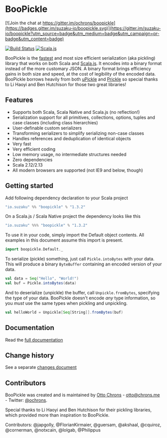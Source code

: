 # BooPickle

[![Join the chat at https://gitter.im/ochrons/boopickle](https://badges.gitter.im/suzaku-io/boopickle.svg)](https://gitter.im/suzaku-io/boopickle?utm_source=badge&utm_medium=badge&utm_campaign=pr-badge&utm_content=badge)

[![Build Status](https://travis-ci.org/suzaku-io/boopickle.svg?branch=master)](https://travis-ci.org/suzaku-io/boopickle)
[![Scala.js](https://www.scala-js.org/assets/badges/scalajs-1.0.0.svg)](http://www.scala-js.org)

BooPickle is the [fastest](http://ochrons.github.io/boopickle-perftest/) and most size efficient serialization (aka pickling) library that works on both Scala
and [Scala.js](http://www.scala-js.org). It encodes into a binary format instead of the more customary JSON. A binary format brings efficiency 
gains in both size and speed, at the cost of legibility of the encoded data. BooPickle borrows heavily from both [uPickle](https://github.com/lihaoyi/upickle-pprint)
and [Prickle](https://github.com/benhutchison/prickle) so special thanks to Li Haoyi and Ben Hutchison for those two great libraries!

## Features

- Supports both Scala, Scala Native and Scala.js (no reflection!)
- Serialization support for all primitives, collections, options, tuples and case classes (including class hierarchies)
- User-definable custom serializers
- Transforming serializers to simplify serializing non-case classes
- Handles references and deduplication of identical objects
- Very fast
- Very efficient coding
- Low memory usage, no intermediate structures needed
- Zero dependencies
- Scala 2.12/2.13
- All modern browsers are supported (not IE9 and below, though)

## Getting started

Add following dependency declaration to your Scala project 

```scala
"io.suzaku" %% "boopickle" % "1.3.2"
```

On a Scala.js / Scala Native project the dependency looks like this

```scala
"io.suzaku" %%% "boopickle" % "1.3.2"
```

To use it in your code, simply import the Default object contents. All examples in this document assume this import is present.

```scala
import boopickle.Default._
```

To serialize (pickle) something, just call `Pickle.intoBytes` with your data. This will produce a binary `ByteBuffer` containing an encoded version
of your data.

```scala
val data = Seq("Hello", "World!")
val buf = Pickle.intoBytes(data)
```

And to deserialize (unpickle) the buffer, call `Unpickle.fromBytes`, specifying the type of your data. BooPickle doesn't encode *any* type information,
so you *must* use the same types when pickling and unpickling.

```scala
val helloWorld = Unpickle[Seq[String]].fromBytes(buf)
```

## Documentation

Read the [full documentation](https://boopickle.suzaku.io)

## Change history

See a separate [changes document](CHANGES.md)

## Contributors

BooPickle was created and is maintained by [Otto Chrons](https://github.com/ochrons) - otto@chrons.me - Twitter: [@ochrons](https://twitter.com/ochrons).

Special thanks to Li Haoyi and Ben Hutchison for their pickling libraries, which provided more than inspiration to BooPickle.

Contributors: @japgolly, @FlorianKirmaier, @guersam, @akshaal, @cquiroz, @cornerman, @notxcain, @lolgab, @Philippus
